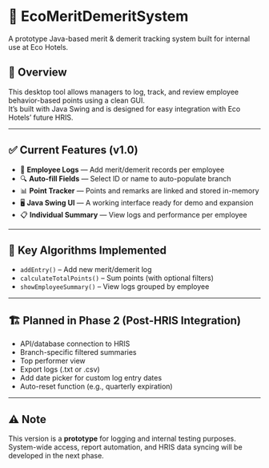 # 🌿 EcoMeritDemeritSystem

A prototype Java-based merit & demerit tracking system built for internal use at Eco Hotels.

## 📌 Overview

This desktop tool allows managers to log, track, and review employee behavior-based points using a clean GUI.  
It’s built with Java Swing and is designed for easy integration with Eco Hotels’ future HRIS.

---

## ✅ Current Features (v1.0)

- 🧾 **Employee Logs** — Add merit/demerit records per employee  
- 🔍 **Auto-fill Fields** — Select ID or name to auto-populate branch  
- 📊 **Point Tracker** — Points and remarks are linked and stored in-memory  
- 🖥️ **Java Swing UI** — A working interface ready for demo and expansion  
- 📋 **Individual Summary** — View logs and performance per employee  

---

## 🧠 Key Algorithms Implemented

- `addEntry()` – Add new merit/demerit log  
- `calculateTotalPoints()` – Sum points (with optional filters)  
- `showEmployeeSummary()` – View logs grouped by employee  

---

## 🏗️ Planned in Phase 2 (Post-HRIS Integration)

- API/database connection to HRIS  
- Branch-specific filtered summaries  
- Top performer view  
- Export logs (.txt or .csv)  
- Add date picker for custom log entry dates  
- Auto-reset function (e.g., quarterly expiration)

---

## ⚠️ Note

This version is a **prototype** for logging and internal testing purposes.  
System-wide access, report automation, and HRIS data syncing will be developed in the next phase.




